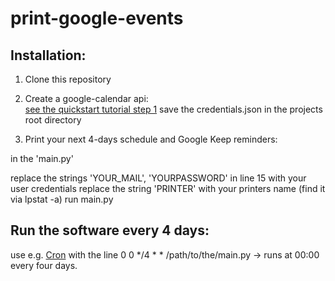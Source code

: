 # print-google-events

## Installation:

1. Clone this repository
2. Create a google-calendar api:  
[see the quickstart tutorial step 1](https://developers.google.com/google-apps/calendar/quickstart/python) 
save the credentials.json in the projects root directory

3. Print your next 4-days schedule and Google Keep reminders:

in the 'main.py'

replace the strings 'YOUR_MAIL', 'YOURPASSWORD' in line 15 with your user credentials
replace the string 'PRINTER' with your printers name (find it via lpstat -a) 
run main.py

## Run the software every 4 days:

use e.g. [Cron](https://help.ubuntu.com/community/CronHowto) with the 
line 0 0 */4 \* \*  /path/to/the/main.py  -> runs at 00:00 every four days.

